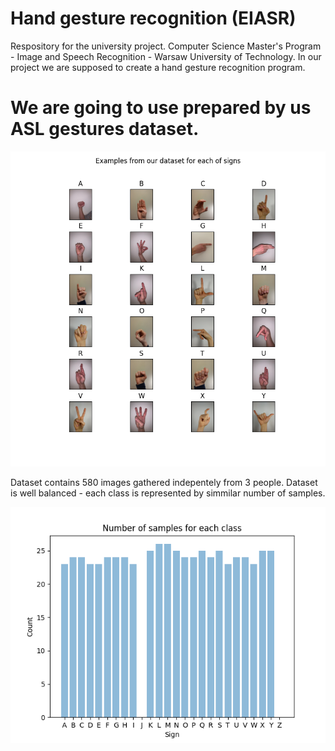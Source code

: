 # Hand gesture recognition (EIASR)

Respository for the university project. 
Computer Science Master's Program - Image and Speech Recognition - Warsaw University of Technology. 
In our project we are supposed to create a hand gesture recognition program.

# We are going to use prepared by us ASL gestures dataset.
![dataset_sample](https://github.com/tomek1911/Hand_gesture_recognition_EIASR/blob/main/Plots/datasetSample.png?raw=true)

Dataset contains 580 images gathered indepentely from 3 people. Dataset is well balanced - each class is represented by simmilar number of samples.

![dataset_sample](https://github.com/tomek1911/Hand_gesture_recognition_EIASR/blob/main/Plots/barPlotSignCount.png?raw=true)

